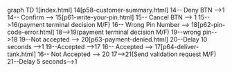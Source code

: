 graph TD
1[index.html]
14[p58-customer-summary.html]
14-- Deny BTN -->1
14-- Confirm -->
15[p61-write-your-pin.html]
15-- Cancel BTN --> 1
15-->16(payment terminal decision M/F)
16-- Wrong Pin Number -->
18[p62-pin-code-error.html]
18-->19(payment terminal decision M/F)
19--wrong pin-->18
19--Not accepted -->
20[p63-payment-denied.html]
20--Delay 10 seconds -->1
19--Accepted -->17
16-- Accepted -->
17[p64-deliver-tank.html]
16-- Not Accepted --> 20
17-->21(Send validation request M/F)
21--Delay 5 seconds-->1
